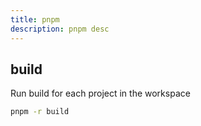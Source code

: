```yaml
---
title: pnpm
description: pnpm desc
---
```


## build

Run build for each project in the workspace

``` bash
pnpm -r build
```
